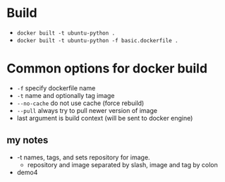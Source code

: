 # Build

 - `docker built -t ubuntu-python .`
 - `docker built -t ubuntu-python -f basic.dockerfile .`



# Common options for docker build

 - `-f` specify dockerfile name
 - `-t` name and optionally tag image
 - `--no-cache` do not use cache (force rebuild)
 - `--pull` always try to pull newer version of image
 - last argument is build context (will be sent to docker engine)


## my notes
 - -t names, tags, and sets repository for image.
   - repository and image separated by slash, image and tag by colon
 - demo4
